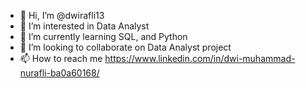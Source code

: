 - 👋 Hi, I’m @dwirafli13
- 👀 I’m interested in Data Analyst
- 🌱 I’m currently learning SQL, and Python
- 💞️ I’m looking to collaborate on Data Analyst project
- 📫 How to reach me https://www.linkedin.com/in/dwi-muhammad-nurafli-ba0a60168/

<!---
dwirafli13/dwirafli13 is a ✨ special ✨ repository because its `README.md` (this file) appears on your GitHub profile.
You can click the Preview link to take a look at your changes.
--->
